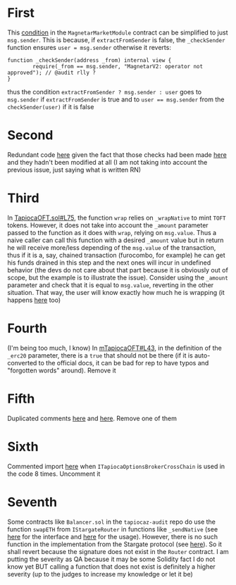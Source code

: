 # First
This [condition](https://github.com/Tapioca-DAO/tapioca-periph-audit/blob/023751a4e987cf7c203ab25d3abba58f7344f213/contracts/Magnetar/modules/MagnetarMarketModule.sol#L151) in the `MagnetarMarketModule` contract can be simplified to just `msg.sender`. This is because, if `extractFromSender` is false, the `_checkSender` function ensures `user = msg.sender` otherwise it reverts:

```
function _checkSender(address _from) internal view {
        require(_from == msg.sender, "MagnetarV2: operator not approved"); // @audit rlly ?
}
```

thus the condition `extractFromSender ? msg.sender : user` goes to `msg.sender` if `extractFromSender` is true and to `user == msg.sender` from the `checkSender(user)` if it is false

# Second
Redundant code [here](https://github.com/Tapioca-DAO/tapioca-periph-audit/blob/023751a4e987cf7c203ab25d3abba58f7344f213/contracts/Magnetar/modules/MagnetarMarketModule.sol#L487-L492) given the fact that those checks had been made [here](https://github.com/Tapioca-DAO/tapioca-periph-audit/blob/023751a4e987cf7c203ab25d3abba58f7344f213/contracts/Magnetar/modules/MagnetarMarketModule.sol#L305-L310) and they hadn't been modified at all (I am not taking into account the previous issue, just saying what is written RN)

# Third
In [TapiocaOFT.sol#L75](https://github.com/Tapioca-DAO/tapiocaz-audit/blob/bcf61f79464cfdc0484aa272f9f6e28d5de36a8f/contracts/tOFT/TapiocaOFT.sol#L75), the function `wrap` relies on `_wrapNative` to mint `TOFT` tokens. However, it does not take into account the `_amount` parameter passed to the function as it does with `wrap`, relying on `msg.value`. Thus a naive caller can call this function with a desired `_amount` value but in return he will receive more/less depending of the `msg.value` of the transaction, thus if it is a, say, chained transaction (furocombo, for example) he can get his funds drained in this step and the next ones will incur in undefined behavior (the devs do not care about that part because it is obviously out of scope, but the example is to illustrate the issue). Consider using the `_amount` parameter and check that it is equal to `msg.value`, reverting in the other situation. That way, the user will know exactly how much he is wrapping (it happens [here](https://github.com/Tapioca-DAO/tapiocaz-audit/blob/bcf61f79464cfdc0484aa272f9f6e28d5de36a8f/contracts/tOFT/mTapiocaOFT.sol#L95) too)

# Fourth
(I'm being too much, I know) In [mTapiocaOFT#L43](https://github.com/Tapioca-DAO/tapiocaz-audit/blob/bcf61f79464cfdc0484aa272f9f6e28d5de36a8f/contracts/tOFT/mTapiocaOFT.sol#L43), in the definition of the `_erc20` parameter, there is a `true` that should not be there (if it is auto-converted to the official docs, it can be bad for rep to have typos and "forgotten words" around). Remove it

# Fifth
Duplicated comments [here](https://github.com/Tapioca-DAO/tapiocaz-audit/blob/bcf61f79464cfdc0484aa272f9f6e28d5de36a8f/contracts/tOFT/modules/BaseTOFTStrategyModule.sol#L237) and [here](https://github.com/Tapioca-DAO/tapiocaz-audit/blob/bcf61f79464cfdc0484aa272f9f6e28d5de36a8f/contracts/tOFT/modules/BaseTOFTStrategyModule.sol#L239). Remove one of them

# Sixth 
Commented import [here](https://github.com/Tapioca-DAO/tapiocaz-audit/blob/bcf61f79464cfdc0484aa272f9f6e28d5de36a8f/contracts/tOFT/modules/BaseTOFTOptionsModule.sol#L11) when `ITapiocaOptionsBrokerCrossChain` is used in the code 8 times. Uncomment it

# Seventh
Some contracts like `Balancer.sol` in the `tapiocaz-audit` repo do use the function `swapETH` from `IStargateRouter` in functions like `_sendNative` (see [here](https://github.com/Tapioca-DAO/tapioca-periph-audit/blob/023751a4e987cf7c203ab25d3abba58f7344f213/contracts/interfaces/IStargateRouter.sol#L27) for the interface and [here](https://github.com/Tapioca-DAO/tapiocaz-audit/blob/bcf61f79464cfdc0484aa272f9f6e28d5de36a8f/contracts/Balancer.sol#L288) for the usage). However, there is no such function in the implementation from the Stargate protocol (see [here](https://github.com/stargate-protocol/stargate/blob/main/contracts/Router.sol)). So it shall revert because the signature does not exist in the `Router` contract. I am putting the severity as QA because it may be some Solidity fact I do not know yet BUT calling a function that does not exist is definitely a higher severity (up to the judges to increase my knowledge or let it be)